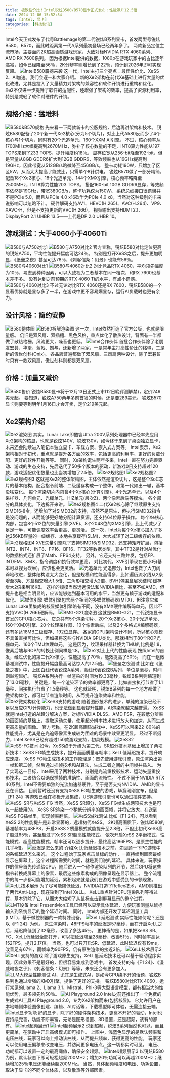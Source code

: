 ```yaml
---
title: 极致性价比！Intel锐炫B580/B570显卡正式发布：性能飙升12.5倍
date: 2024-12-06 15:52:54
tags: [Intel, 显卡]
categories: [科技快讯]
---
```

Intel今天正式发布了代号Battlemage的第二代锐炫B系列显卡，首发两型号锐炫B580、B570，而此时距离第一代A系列最初登场已经两年多了。
两款新品定位主流市场，主要面向2K超高画质游戏玩家，大致对标NVIDIA RTX 4060系列、AMD RX 7600系列。
因为根据Intel提供的数据，1080p在游戏玩家中的占比逐年递减，如今已经降至56％，2K分辨率则增长到了22％，预计到2026年即可实现反超。
![IntelB580震撼来袭](https://s1.imagehub.cc/images/2024/12/06/4348bacdd1fbd508182a52871bacffe9.md.jpg)
这一代，Intel主打三个亮点：最佳性价比、XeSS 2、AI加速。我们会逐一和大家介绍。
新的Xe2架构在前代Xe基础上进行大量的优化改进，尤其是投入了大量精力对架构的兼容性和软件开销进行重构和优化。
Xe2不仅进一步提升了软件的适配性，还增强了架构的效率，提高了资源利用率，特别是减轻了软件对硬件的开销。
## 规格介绍：猛堆料
![B580&B570规格](https://s1.imagehub.cc/images/2024/12/06/a2a9530d8e8dc192e2bee8adf85457fd.md.png)
先来看一下两款新卡的公版规格，后边再讲架构和技术。
锐炫B580配备了20个新一代Xe2核心(分为5个切片)，对比上代A580反而少了4个核心与1个切片，同时有20个光追单元、160个XXM AI引擎。
不过，核心频率从1700MHz大幅提高到2670MHz，弥补了核心数量的不足，INT8算力性能从197 TOPS来到了233 TOPS，提升幅度约18％。
显存位宽从256-bit降至192-bit，但是容量从8GB GDDR6扩大到12GB GDDR6，等效频率也从16GHz提高到19GHz，因此带宽从512GB/s略微降至456GB/s。
整卡功耗190W，只增加了区区5W，从而大大提高了能效比，只需单个8针供电。
锐炫B570做了一部分精简，配备18个Xe2核心、18个光追单元、144个XMX引擎，核心频率略降至2500MHz，INT8算力性能203 TOPS。
搭配160-bit 10GB GDDR6显存，等效频率依然是19GHz，带宽380GB/s，整卡功耗仅为150W。
系统总线接口很遗憾并不是PCIe 5.0，而且从PCIe 4.0 x16砍半为PCIe 4.0 x8，当然对这种级别的卡来说影响可以忽略不计。
硬件解码支持AV1、HEVC(H.265)、AVC(H.264)、VP9、XAVC-H，但是不支持更新的VVC(H.266)。
视频输出支持HDMI 2.1、DisplayPort 2.1 UHBR 13.5——上代是DP 2.0 UHBR 10。
## 游戏测试：大于4060小于4060Ti
![B580与A750对比1](https://s1.imagehub.cc/images/2024/12/06/cbc351540841d8040bcad668bfe12726.md.png)
![B580与A750对比2](https://s1.imagehub.cc/images/2024/12/06/ca20d812d26d8ec826b43a7e06dacf5c.md.png)
官方宣称，锐炫B580对比定位更高的锐炫A750，平均性能提升幅度可达24％。
特别是打开XeSS之后，提升更加明显，《堡垒之夜》甚至可达78％，《刺客信条：幻景》也能有56％。
![B580与4060对比1](https://s1.imagehub.cc/images/2024/12/06/7243903cfe3b190f5d277f3886f6f5b9.md.png)
![B580与4060对比2](https://s1.imagehub.cc/images/2024/12/06/848bf02d046f1d564364b200cfa42da6.md.png)
对比竞品RTX 4060，平均领先幅度为10％，考虑到种种因素，可以大致视为二者基本在同一档次，和RX 7600也基本差不多。
没有达到之前预期的RTX 4060 Ti的水平，有点小遗憾。
![B580与4060对比3](https://s1.imagehub.cc/images/2024/12/06/46ac004d970ef6f9fd34cb196e6824a1.md.png)
不过无论对比RTX 4060还是RX 7600，锐炫B580的一个显著优势就是显存多了一半，在游戏中更不容易爆显存，运行AI负载时也更有余力。
## 设计风格：简约安静
![B580整体图](https://s1.imagehub.cc/images/2024/12/06/29e1bb0009a5832aee42d7d38f3b2bee.md.png)
![B580拆解渲染图](https://s1.imagehub.cc/images/2024/12/06/4b54c824939ff26ef36492831dfa5dd2.md.png)
这一次，Intel依然打造了官方公版，也就是限量版。
仍旧是双风扇、双插槽、黑色风格，重点优化了散热设计，背面有一半都做了散热格栅，风流更大，噪音也更低。
![Intel合作伙伴](https://s1.imagehub.cc/images/2024/12/06/04c03f8074383e948adc4e8c33e18c18.md.png)
首批合作伙伴除了老朋友宏碁、华擎、蓝戟、撼与，还新增了两家，一是常年主打高性价比的铭瑄，二是新的傲世创科(Onix)。
各品牌普遍都做了双风扇、三风扇两种设计，除了宏碁暂时只有一款双风扇，傲世创科则都是双风扇。
## 价格：加量又减价
![B580售价](https://s1.imagehub.cc/images/2024/12/06/566212f54bb710bb9ecc3a6ebf1c5ac0.md.png)
锐炫B580显卡将于12月13日正式上市(12日晚评测解禁)，定价249美元起。
要知道，锐炫A750两年多前首发的时候，还是要289美元。
锐炫B570显卡则要等到明年1月16日才会开卖，定价219美元起。
## Xe2架构介绍
![Xe2渲染图](https://s1.imagehub.cc/images/2024/12/06/ef3149ef1ebfe3394b89bb9ce478520c.md.png)
其实，Lunar Lake即酷睿Ultra 200V系列处理器中已经率先应用Xe2架构的核显，也就是锐炫140V、锐炫130V，如今终于来到了桌面独立显卡，未来还会陆续进入笔记本独立显卡、车载方案、嵌入式方案等。
Intel表示，Xe2架构相对于初代，重点就是提升各方面的效率，包括更高的利用率、更好的负载分配、更好的软件开销等等。
同时，Xe架构诞生两年多来，Intel一直在努力完善驱动、游戏的生态支持，先后迭代了50多个版本的驱动，新游戏0日支持超过120款，游戏适配优化数量也比当初增加了2.5倍。
![Xe2规格图1](https://s1.imagehub.cc/images/2024/12/06/92a751b27379ea0b90a2d19fc0d3a151.md.png)
![Xe2规格图2](https://s1.imagehub.cc/images/2024/12/06/638c64b50ce41a86c21e89fe7d28161e.md.jpg)
![Xe2规格图3](https://s1.imagehub.cc/images/2024/12/06/f73af50bd3f82911aa838a34f93e960b.md.jpg)
这就是Xe2的整体架构图，主体依然是渲染切片，这是整个SoC芯片的基本结构，配合指令前端、二级缓存构成一个整体，和第一代如出一辙，基本没啥变化。
每个渲染切片内包含4个Xe核心(计算引擎)、4个光追单元，以及4个采样器、几何单元、光栅单元、HiZ单元(层次Z)、两个像素后端等模块。
各个部分的具体变化，下边拆开来讲。
![Xe2规格图4](https://s1.imagehub.cc/images/2024/12/06/cbbfd64a1e86559d378452ac528fdfde.md.png)
二代Xe2核心除了继续原生支持SIMD16指令，还增加了对SIMD32的支持，虽然不是原生，但执行SIMD32指令是没问题的，从而能够更好地分配计算资源，还支持64位原子操作。
每个Xe核心内部，包含8个512位的矢量引擎(XVE)、8个2048位的XMX引擎，比上代减少了足足一半，可能调度效率会更高、更灵活。
这一次，Intel为每个Xe核心加入了多达256KB容量的一级缓存、本地共享缓存(SLM)，大大减轻了对二级缓存的依赖。
![Xe2规格图4](https://s1.imagehub.cc/images/2024/12/06/9b61ca0011265f6a06efd9a8e0eaf461.md.png)
XVE矢量引擎除了支持SIMD16/SIMD32，还支持矩阵扩展，包括INT2、INT4、INT8、FP16、BF16、TF32等数据类型，其中TF32是针对AI优化的数据格式还扩展了Math、FP64支持。
另外，它还支持三路并发，包括FP、INT/EM、XMX，指令调度和执行效率更高。
对比初代，XVE引擎现在更小巧(基本可以视为砍半)，应该也会更灵活。
![光追单元](https://s1.imagehub.cc/images/2024/12/06/3779eedb2883b628af8f979b103539f3.md.png)
光追部分，Intel也做了大刀阔斧地改进，整体结构没太大变化，但是规模和性能高得多，比如遍历流水线从2条增至3条、方盒相交增大1.5倍、三角形相交增大2倍、BVH(包围盒层次结构)缓存增大2倍来到16KB。
这样的规模当然远远没法和NVIDIA相比，甚至不如AMD，但提升也是相当明显的，应该能够达到基本可用的水平，当然更有赖于游戏的适配和优化。
![媒体引擎](https://s1.imagehub.cc/images/2024/12/06/a7aff908ce24f737fbda548f50715ed7.md.jpg)
媒体引擎包含两个相同的多媒体解码器(MFX)，但注意它和Lunar Lake里集成的核显媒体引擎略有不同，没有XMX硬件编解码单元，因此不支持VVC(H.266)硬解码。
![BMG-G21渲染图](https://s1.imagehub.cc/images/2024/12/06/54981c2ec4396001f20f31505c5593f1.md.png)
这就是BMG-G21，二代锐炫显卡首发的GPU核心芯片。
它总共有5个渲染切片、20个Xe2核心、20个光追单元、160个XMX引擎、20个纹理采样器、10个像素后端，以及2个多格式X编解码器，还有多达18MB二级缓存、192位显存。
各家的GPU架构设计不同，所以核心规模不具备直接可比性，但如果将这些与NVIDIA GPU类比，那就相当于80个ROP光栅单元、160个TMU纹理单元。
这是因为，纹理采样器转换为TMU的比例是1:8，像素后端与ROP的转换比例同样是1:8。
![Xe2对比上代的性能表现](https://s1.imagehub.cc/images/2024/12/06/f3c4e797d4e8629e6d27576d8bc15218.md.png)
按照Intel的首发，经过优化的第二代Xe核心，性能提高了70％，能效提高了50％。
而在一组微基准测试中，性能提升幅度最高可达惊人的12.5倍。
![堡垒之夜测试](https://s1.imagehub.cc/images/2024/12/06/759e7076b407bb3048c84ce6693b4661.md.png)
比如在《堡垒之夜》中，上图白线代表锐炫A系列，蓝线代表锐炫B系列，单位是毫秒，时间则越短越好。
锐炫A系列执行一帧渲染的时间为19.33毫秒，锐炫B系列则缩短到了13.01毫秒。
关键是，每一个渲染环节的效率都更高了，比如直接执行节省了1.1毫秒，间接执行节省了1.5毫秒等。
这也就证明，锐炫B系列的每一个地方都做了微架构优化，都可以节省渲染时间，从而提升渲染效率和性能。
![Xe2微架构优化](https://s1.imagehub.cc/images/2024/12/06/19f1745405ae492a6e49e6eeba250f29.md.png)
![XeSS支持的游戏](https://s1.imagehub.cc/images/2024/12/06/5f75ade42e5a4d1111e7703fbc848ae3.md.png)
随着图形技术的进步，单纯的渲染已经不足以反应GPU计算能力，也无法做到显著提升性能，AI渲染就越来越普遍。
XeSS就是Intel打造的AI超分解决方案，对标NVIDIA DLSS、AMD FSR，在较低分辨率的画面帧的基础上，提取运动矢量，使用超分辨率技术进行放大和加速，从而生成更高质量的图像。
官方号称，在2K超高画质游戏中，XeSS可以带来22-80％的性能提升，尤其是在光追等像素生成较为困难的场景中效果更明显。
经过不断努力，Intel XeSS已经有超过150款游戏支持，初具规模。
![XeSS2](https://s1.imagehub.cc/images/2024/12/06/6a66a0fb06e6ed6631427c5cb166b7c2.md.png)
![XeSS-FG技术](https://s1.imagehub.cc/images/2024/12/06/69c3fc758ed0d1bc94d4596be4aad5a7.md.png)
如今，XeSS终于升级为第二代，SR超分技术基础上增加了两项新技术：XeSS FG帧生成技术，提升画面质量与帧率；XeLL低延迟技术，提升响应速度。
XeSS FG帧生成技术的工作原理是：首先使用游戏引擎，原生渲染出第一帧和第二帧，然后通过插帧技术和AI算法，生成二者之间的中间帧并插入。
为了实现这一目标，Intel采用了两种技术，分别是光流重投影技术、运动矢量重投影技术，二者结合以确保插帧的准确性、画面的流畅性。
不过不同于NVIDIA RTX 40系列，Intel不需要单独的光流加速器硬件，至于是否支持NVIDIA、AMD的显卡还在评估。
目前暂时还没有支持XeSS FG帧生成的游戏，毕竟刚刚宣布，但是《F1 24》等游戏已经在积极开发集成，UE等游戏引擎也可以通过插件支持。
![XeSS-SR与XeSS-FG](https://s1.imagehub.cc/images/2024/12/06/f3feb16234930f3292405b7c9b519b56.md.png)
当然，XeSS SR超分、XeSS FG帧生成两项技术也是可以一起使用的。
XeSS SR渲染一个稍低分辨率的画面帧，并将它放大，在送到XeSS FG插帧里，实现帧率翻倍。
![XeSS游戏测试](https://s1.imagehub.cc/images/2024/12/06/1dac0cb51da07a88935ce8d3eeb44351.md.png)
比如《F1 24》，可以看到XeSS 2的性能提升是非常显著的，远超初代XeSS。
2K超高画质下，锐炫B580的基准帧率为48FPS，开启XeSS 2质量模式就能提升至2.8倍，不但比初代XeSS高了超过65％，甚至超过了XeSS SR超高性能模式。
依次开启XeSS 2平衡模式、性能模式、超高性能模式，帧率还可以逐步提升，最终高达186FPS，是原生性能的几乎4倍。
![延迟是怎么来的](https://s1.imagehub.cc/images/2024/12/06/38509b813f42c32ffecf4edba11bc5db.md.png)
介绍XeLL低延迟技术之前，先回顾一下PC游戏中的系统延迟怎么来的。
这个过程始于玩家点击鼠标的动作，一直持续到画面最终显示在屏幕上，这个过程所需要的时间，就是我们说的延迟。
具体来说，玩家操作的信号首先传递给CPU，随后进入一个称作渲染队列的环节，然后GPU将这些指令转换成屏幕上的像素，最后这些像素构成的图像呈现在显示器上。
整个流程中的每一步都可能增加延迟，累积起来就是我们在游戏中感受到的卡顿现象。
![XeLL技术展示](https://s1.imagehub.cc/images/2024/12/06/66b1efe0f31fc6cc006e78c8b1a8805d.md.png)
为了尽可能降低延迟，NVIDIA打造了Reflex技术，AMD则推出了两代Anti-Lag，现在轮到了Intel XeLL。
XeLL重点针对CPU渲染队列等待过程，基本消除了它，从而大大缩短了从鼠标点击到屏幕显示的整个过程。
![LMT设备](https://s1.imagehub.cc/images/2024/12/06/fb026ee3856824cda66c5494b8f76eb6.md.png)
Intel PresentMon工具已经可以显示具体延迟，方便玩家测量从鼠标输入到系统显示的整个延迟时间。
同时，Intel内部还开发了延迟测量工具(LMT)，基于微控制器的一款特殊设备。
![XeLL延迟测试](https://s1.imagehub.cc/images/2024/12/06/ebae6564866c8b3f87d3f843bfba868b.md.png)
实际性能如何呢？还是以《F1 24》为例。
原生渲染时，48FPS帧率的延迟是57毫秒，而在开启XeLL之后，延迟降低到了32毫秒，改善了多达45％。
更神奇的是，如果把XeSS SR、FG、XeLL低延迟全部打开，可以把延迟降至28毫秒，改善51％，同时帧率高达152FPS，提升2.17倍。
当然，也可以只开启SR、低延迟，此时延迟仅有19ms，改善足有67％，而帧率为90FPS，仍有原生渲染的接近2倍。
![XeLL技术展示2](https://s1.imagehub.cc/images/2024/12/06/f3a9d690595b5ba5b75c8f9774f5ae01.md.png)
![XeLL支持的游戏](https://s1.imagehub.cc/images/2024/12/06/6a12c7906dcd084541af77d35dadf7f0.md.png)
除了游戏原生支持，XeLL低延迟技术还可以基于驱动程序实现，因此效果不是最好的，但很容易集成到游戏中。
首发支持的有《F1 24》、《漫威暗夜之子》、《刺客信条：幻景》等等，未来还会有更多加入。
![LLM大模型性能测试](https://s1.imagehub.cc/images/2024/12/06/605e7516bdfd1a87d202edfebfc0047f.md.png)
AI，尤其是生成式AI，是如今GPU绕不开的话题，锐炫B系列也通过增强的XMX引擎，提供了更好的支持。
锐炫B580对比RTX 4060，运行常见的Llama 2、Llama 3.1、Mistral、Phi-3等大型语言模型，都有相当大的性能优势，最多领先约50％。
![AI Playground 2.0](https://s1.imagehub.cc/images/2024/12/06/102aa49d5bcc97e4a478a0cb6942e5b7.md.png)
Intel之前还推出了一个免费的生成式AI工具AI Playground 2.0，专为Xe2架构而来(包括核显)。
它允许用户在本地端侧体验图像创建、编辑、AI对话等，下载模型即可体验，无需连接云端。
![Intel显卡功能](https://s1.imagehub.cc/images/2024/12/06/74ecffac4a53daeb593508891876d197.md.png)
好的显卡，除了好的硬件架构技术，更离不开好的驱动，Intel也在持续完善，功能不断丰富，无论是图形设置、3D设置，还是超频，该有的都有。
![Intel超频展示1](https://s1.imagehub.cc/images/2024/12/06/4f4df93c80a6714ebef1be7f8df3d96f.md.png)
![Intel超频展示2](https://s1.imagehub.cc/images/2024/12/06/fc4b7cf3389a9ded51a4e3d4177cc6a7.md.png)
说到超频，锐炫B系列当然也可以，而且更简单，在驱动中开启高级模式即可操作。
上图中，浅蓝色显示的是默认频率和电压曲线，玩家可以向上推动该曲线，从而提升频率，获得更高的性能。
玩家还可以使用电压偏移来改变电压，并访问更多电压点，这一切都实时可见。
电压、功耗都可以设置一定的最高阈值，确保安全超频。
![Intel超频展示3](https://s1.imagehub.cc/images/2024/12/06/5ca233739bb787b2851df64cf41d2c2a.md.png)
以锐炫B580为例，默认状态下即可轻松超频200MHz；增加20％功耗可以再超200MHz；继续增加25％电压还能继续超200MHz。
当然，具体超频幅度和电压、功耗设置，取决于显卡的不同个体体质，以及散热等外部因素。